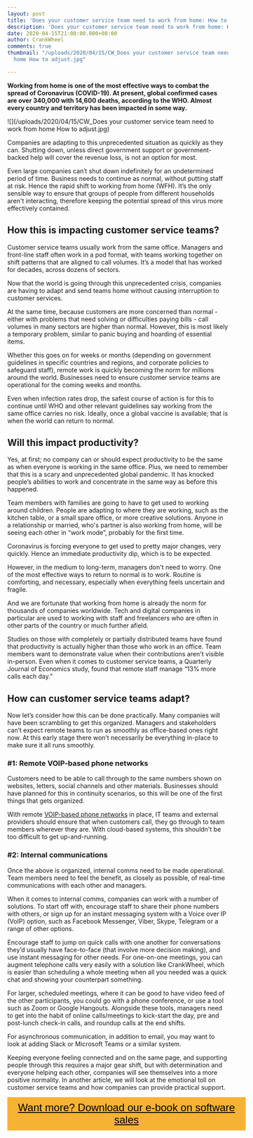 ```yaml
---
layout: post
title: 'Does your customer service team need to work from home: How to adjust?'
description: 'Does your customer service team need to work from home: How to adjust?'
date: 2020-04-15T21:00:00.000+00:00
author: CrankWheel
comments: true
thumbnail: "/uploads/2020/04/15/CW_Does your customer service team need to work from
  home How to adjust.jpg"

---
```

**Working from home is one of the most effective ways to combat the spread of Coronavirus (COVID-19). At present, global confirmed cases are over 340,000 with 14,600 deaths, according to the WHO. Almost every country and territory has been impacted in some way.**

![](/uploads/2020/04/15/CW_Does your customer service team need to work from home How to adjust.jpg)

Companies are adapting to this unprecedented situation as quickly as they can. Shutting down, unless direct government support or government-backed help will cover the revenue loss, is not an option for most.

Even large companies can’t shut down indefinitely for an undetermined period of time. Business needs to continue as normal, without putting staff at risk. Hence the rapid shift to working from home (WFH). It’s the only sensible way to ensure that groups of people from different households aren't interacting, therefore keeping the potential spread of this virus more effectively contained.

## How this is impacting customer service teams?

Customer service teams usually work from the same office. Managers and front-line staff often work in a pod format, with teams working together on shift patterns that are aligned to call volumes. It’s a model that has worked for decades, across dozens of sectors.

Now that the world is going through this unprecedented crisis, companies are having to adapt and send teams home without causing interruption to customer services.

At the same time, because customers are more concerned than normal - either with problems that need solving or difficulties paying bills - call volumes in many sectors are higher than normal. However, this is most likely a temporary problem, similar to panic buying and hoarding of essential items.

Whether this goes on for weeks or months (depending on government guidelines in specific countries and regions, and corporate policies to safeguard staff), remote work is quickly becoming the norm for millions around the world. Businesses need to ensure customer service teams are operational for the coming weeks and months.

Even when infection rates drop, the safest course of action is for this to continue until WHO and other relevant guidelines say working from the same office carries no risk. Ideally, once a global vaccine is available; that is when the world can return to normal.

## Will this impact productivity?

Yes, at first; no company can or should expect productivity to be the same as when everyone is working in the same office. Plus, we need to remember that this is a scary and unprecedented global pandemic. It has knocked people’s abilities to work and concentrate in the same way as before this happened.

Team members with families are going to have to get used to working around children. People are adapting to where they are working, such as the kitchen table, or a small spare office, or more creative solutions. Anyone in a relationship or married, who's partner is also working from home, will be seeing each other in “work mode”, probably for the first time.

Coronavirus is forcing everyone to get used to pretty major changes, very quickly. Hence an immediate productivity dip, which is to be expected.

However, in the medium to long-term, managers don't need to worry. One of the most effective ways to return to normal is to work. Routine is comforting, and necessary, especially when everything feels uncertain and fragile.

And we are fortunate that working from home is already the norm for thousands of companies worldwide. Tech and digital companies in particular are used to working with staff and freelancers who are often in other parts of the country or much further afield.

Studies on those with completely or partially distributed teams have found that productivity is actually higher than those who work in an office. Team members want to demonstrate value when their contributions aren't visible in-person. Even when it comes to customer service teams, a Quarterly Journal of Economics study, found that remote staff manage “13% more calls each day.”

## How can customer service teams adapt?

Now let’s consider how this can be done practically. Many companies will have been scrambling to get this organized. Managers and stakeholders can’t expect remote teams to run as smoothly as office-based ones right now. At this early stage there won’t necessarily be everything in-place to make sure it all runs smoothly.

### #1: Remote VOIP-based phone networks

Customers need to be able to call through to the same numbers shown on websites, letters, social channels and other materials. Businesses should have planned for this in continuity scenarios, so this will be one of the first things that gets organized.

With remote [VOIP-based phone networks](https://www.openphone.com/solutions/small-business-phone-system) in place, IT teams and external providers should ensure that when customers call, they go through to team members wherever they are. With cloud-based systems, this shouldn't be too difficult to get up-and-running.

### #2: Internal communications

Once the above is organized, internal comms need to be made operational. Team members need to feel the benefit, as closely as possible, of real-time communications with each other and managers.

When it comes to internal comms, companies can work with a number of solutions. To start off with, encourage staff to share their phone numbers with others, or sign up for an instant messaging system with a Voice over IP (VoIP) option, such as Facebook Messenger, Viber, Skype, Telegram or a range of other options.

Encourage staff to jump on quick calls with one another for conversations they’d usually have face-to-face (that involve more decision making), and use instant messaging for other needs. For one-on-one meetings, you can augment telephone calls very easily with a solution like CrankWheel, which is easier than scheduling a whole meeting when all you needed was a quick chat and showing your counterpart something.

For larger, scheduled meetings, where it can be good to have video feed of the other participants, you could go with a phone conference, or use a tool such as Zoom or Google Hangouts. Alongside these tools, managers need to get into the habit of online calls/meetings to kick-start the day, pre and post-lunch check-in calls, and roundup calls at the end shifts.

For asynchronous communication, in addition to email, you may want to look at adding Slack or Microsoft Teams or a similar system.

Keeping everyone feeling connected and on the same page, and supporting people through this requires a major gear shift, but with determination and everyone helping each other, companies will see themselves into a more positive normality. In another article, we will look at the emotional toll on customer service teams and how companies can provide practical support.

<style> .btn-signup { padding-top: 11px !important; border-radius: 0px !important; background-color: #f6b333; text-align: center; padding: 10px 20px !important; border: 0px !important; width: 100%; margin-bottom: 20px; } .btn-signup a { color: black !important; font-family: 'Titillium Web', sans-serif; font-size: 24px !important; font-weight: normal !important; } </style>

<div class="btn-signup"><a style="cursor: pointer;" href="/sign-up-to-download">Want more? Download our e-book on software sales</a></div>